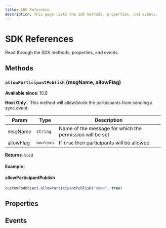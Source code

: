```yaml
---
title: SDK Reference
description: This page lists the SDK methods, properties, and events.  
---
```


# SDK References

Read through the SDK methods, properties, and events. 

## Methods

### `allowParticipantPublish` (msgName, allowFlag)
**Available since**: 10.8

**Host Only** | This method will allow/block the participants from sending a sync event. 


| Param  | Type                | Description  |
| ------ | ------------------- | ------------ |
| msgName  | `string` | Name of the message for which the permission will be set |
| allowFlag | `boolean` | If `true` then participants will be allowed     |

**Returns**: `Void`
#### Example:

<CodeBlock slots="heading, code" languages="JavaScript"/>

#### allowParticipantPublish

```javascript
customPodObject.allowParticipantPublish("name", true)
```

## Properties


## Events
